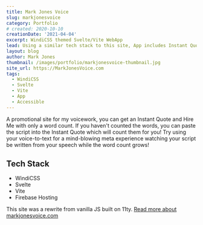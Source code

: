 ```yaml
---
title: Mark Jones Voice
slug: markjonesvoice
category: Portfolio
# created: 2020-10-10
creationDate: '2021-04-04'
excerpt: WindiCSS themed Svelte/Vite WebApp
lead: Using a similar tech stack to this site, App includes Instant Quote, uses Cloud Functions and WindiCSS
layout: blog
author: Mark Jones
thumbnail: /images/portfolio/markjonesvoice-thumbnail.jpg
site_url: https://MarkJonesVoice.com
tags:
  - WindiCSS
  - Svelte
  - Vite
  - App
  - Accessible
---
```


A promotional site for my voicework, you can get an Instant Quote and Hire Me with only a word count. If you haven't counted the words, you can paste the script into the Instant Quote which will count them for you! Try using your voice-to-text for a mind-blowing meta experience watching your script be written from your speech while the word count grows!

## Tech Stack

- WindiCSS
- Svelte
- Vite
- Firebase Hosting

This site was a rewrite from vanilla JS built on 11ty. [Read more about markjonesvoice.com](/blog/my-1st-svelte-app)
